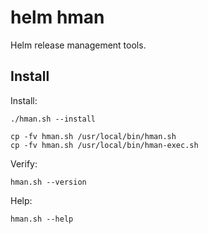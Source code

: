 helm hman
=========

Helm release management tools.

Install
-------
Install:

    ./hman.sh --install

    cp -fv hman.sh /usr/local/bin/hman.sh
    cp -fv hman.sh /usr/local/bin/hman-exec.sh

Verify:

    hman.sh --version

Help:

    hman.sh --help
